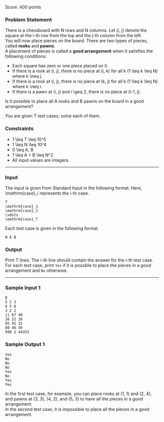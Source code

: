 Score: 400 points

### Problem Statement

There is a chessboard with N rows and N columns. Let (i, j) denote the square at the i-th row from the top and the j-th column from the left.  
You will now place pieces on the board. There are two types of pieces, called **rooks** and **pawns**.  
A placement of pieces is called a **good arrangement** when it satisfies the following conditions:

* Each square has zero or one piece placed on it.
* If there is a rook at (i, j), there is no piece at (i, k) for all k (1 \leq k \leq N) where k \neq j.
* If there is a rook at (i, j), there is no piece at (k, j) for all k (1 \leq k \leq N) where k \neq i.
* If there is a pawn at (i, j) and i \geq 2, there is no piece at (i-1, j).

Is it possible to place all A rooks and B pawns on the board in a good arrangement?

You are given T test cases; solve each of them.

### Constraints

* 1 \leq T \leq 10^5
* 1 \leq N \leq 10^4
* 0 \leq A, B
* 1 \leq A + B \leq N^2
* All input values are integers.

---

### Input

The input is given from Standard Input in the following format. Here, \mathrm{case}\_i represents the i-th case.

```
T
\mathrm{case}_1
\mathrm{case}_2
\vdots
\mathrm{case}_T
```

Each test case is given in the following format.

```
N A B
```

### Output

Print T lines. The i-th line should contain the answer for the i-th test case.  
For each test case, print `Yes` if it is possible to place the pieces in a good arrangement and `No` otherwise.

---

### Sample Input 1

```
8
5 2 3
6 5 8
3 2 2
11 67 40
26 22 16
95 91 31
80 46 56
998 2 44353
```

### Sample Output 1

```
Yes
No
No
No
Yes
No
Yes
Yes
```

In the first test case, for example, you can place rooks at (1, 1) and (2, 4), and pawns at (3, 3), (4, 2), and (5, 3) to have all the pieces in a good arrangement.  
In the second test case, it is impossible to place all the pieces in a good arrangement.